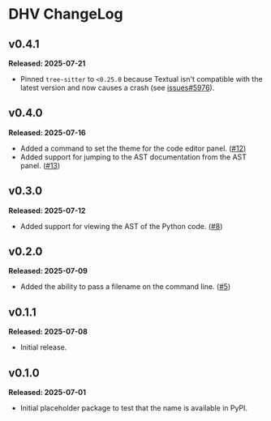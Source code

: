 # DHV ChangeLog

## v0.4.1

**Released: 2025-07-21**

- Pinned `tree-sitter` to `<0.25.0` because Textual isn't compatible with
  the latest version and now causes a crash (see
  [issues#5976](https://github.com/Textualize/textual/issues/5976)).

## v0.4.0

**Released: 2025-07-16**

- Added a command to set the theme for the code editor panel.
  ([#12](https://github.com/davep/dhv/pull/12))
- Added support for jumping to the AST documentation from the AST panel.
  ([#13](https://github.com/davep/dhv/pull/13))

## v0.3.0

**Released: 2025-07-12**

- Added support for viewing the AST of the Python code.
  ([#8](https://github.com/davep/dhv/pull/8))

## v0.2.0

**Released: 2025-07-09**

- Added the ability to pass a filename on the command line.
  ([#5](https://github.com/davep/dhv/pull/5))

## v0.1.1

**Released: 2025-07-08**

- Initial release.

## v0.1.0

**Released: 2025-07-01**

- Initial placeholder package to test that the name is available in PyPI.

[//]: # (ChangeLog.md ends here)
